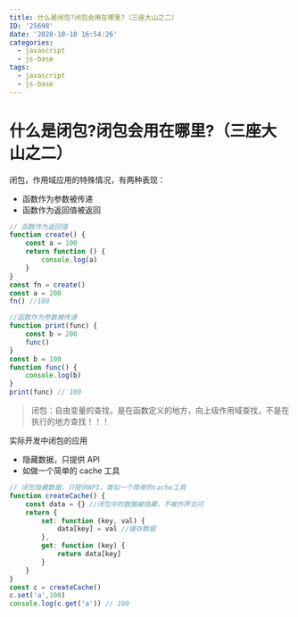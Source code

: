 ```yaml
---
title: 什么是闭包?闭包会用在哪里?（三座大山之二）
ID: '25698'
date: '2020-10-10 16:54:26'
categories:
  - javascript
  - js-base
tags:
  - javascript
  - js-base
---
```


# 什么是闭包?闭包会用在哪里?（三座大山之二）

闭包，作用域应用的特殊情况，有两种表现：

- 函数作为参数被传递
- 函数作为返回值被返回

``` js 
// 函数作为返回值
function create() {
    const a = 100
    return function () {
        console.log(a)
    }
}
const fn = create()
const a = 200
fn() //100
```

``` js 
//函数作为参数被传递
function print(func) {
    const b = 200
    func()
}
const b = 100
function func() {
    console.log(b)
}
print(func) // 100
```

> 闭包：自由变量的查找，是在函数定义的地方，向上级作用域查找，不是在执行的地方查找！！！

实际开发中闭包的应用

- 隐藏数据，只提供 API
- 如做一个简单的 cache 工具

``` js 
// 闭包隐藏数据，只提供API，类似一个简单的cache工具
function createCache() {
    const data = {} //闭包中的数据被隐藏，不被外界访问
    return {
        set: function (key, val) {
            data[key] = val //缓存数据
        },
        get: function (key) {
            return data[key]
        }
    }
}
const c = createCache()
c.set('a',100)
console.log(c.get('a')) // 100
```
 
 
 
 
 
 
 
 
 
 
 
 
 
 
 
 
 
 
 
 
 
 
 
 
